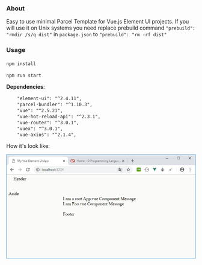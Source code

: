 ### About
Easy to use minimal Parcel Template for Vue.js Element UI projects.
If you will use it on Unix systems you need replace prebuild command `"prebuild": "rmdir /s/q dist"` in `package.json` to `"prebuild": "rm -rf dist"`

### Usage
`npm install`

`npm run start`

**Dependencies**:
```
    "element-ui": "^2.4.11",
    "parcel-bundler": "^1.10.3",
    "vue": "^2.5.21",
    "vue-hot-reload-api": "^2.3.1",
    "vue-router": "^3.0.1",
    "vuex": "^3.0.1",
    "vue-axios": "^2.1.4",
```

How it's look like:

![Screenshot](screenshot.webp)